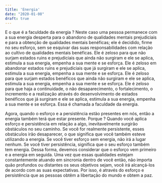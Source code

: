 ```yaml
---
title: 'Energia'
date: "2020-01-08"
draft: true
---
```


E o que é a faculdade da energia ? Neste caso uma pessoa permanece com a sua energia desperta para o abandono de qualidades mentais prejudiciais e para a obtenção de qualidades mentais benéficas; ele é decidido, firme no seu esforço, sem se esquivar das suas responsabilidades com relação ao cultivo de qualidades mentais benéficas. 
Ele é zeloso para que não surjam estados ruins e prejudiciais que ainda não surgiram e ele se aplica, estimula a sua energia, empenha a sua mente e se esforça. Ele é zeloso em abandonar estados ruins e prejudiciais que já surgiram e ele se aplica, estimula a sua energia, empenha a sua mente e se esforça. Ele é zeloso para que surjam estados benéficos que ainda não surgiram e ele se aplica, estimula a sua energia, empenha a sua mente e se esforça. Ele é zeloso para que haja a continuidade, o não desaparecimento, o fortalecimento, o incremento e a realização através do desenvolvimento de estados benéficos que já surgiram e ele se aplica, estimula a sua energia, empenha a sua mente e se esforça. Essa é chamada a faculdade da energia.

Agora, quando o esforço e a persistência estão presentes em nós, então a energia também terá que estar presente. Porque ? Quando você aplica esforço e persistência em relação a algo, inevitavelmente surgirão obstáculos no seu caminho. Se você for realmente persistente, esses obstáculos irão desaparecer, o que significa que você também esteve utilizando a energia. Se você tiver esforço sem energia, não irá a lugar nenhum. Se você tiver persistência, significa que o seu esforço também tem energia. Dessa forma, devemos considerar que o esforço vem primeiro e a energia em seguida. Uma vez que essas qualidades estejam constantemente atuando em sincronia dentro de você então, não importa quão profundos ou distantes os seus objetivos sejam, você irá alcançá-los de acordo com as suas expectativas. Por isso, é através do esforço e persistência que as pessoas obtêm a libertação do mundo e obtem a paz.